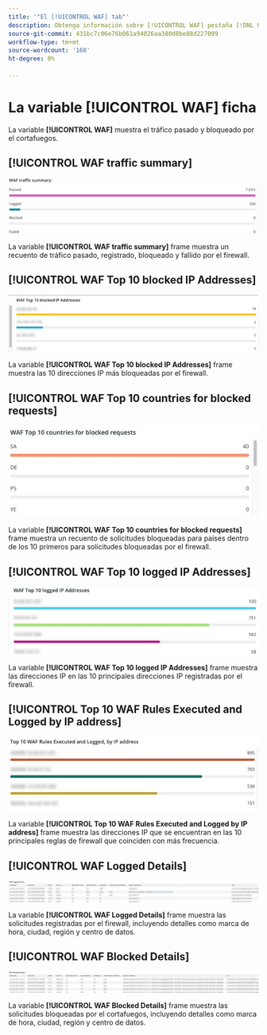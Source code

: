 ```yaml
---
title: '"El [!UICONTROL WAF] tab"'
description: Obtenga información sobre [!UICONTROL WAF] pestaña [!DNL Observation for Adobe Commerce].
source-git-commit: 431bc7c06e76b061a94026aa380d8be88d227099
workflow-type: tm+mt
source-wordcount: '168'
ht-degree: 0%

---
```


# La variable [!UICONTROL WAF] ficha

La variable **[!UICONTROL WAF]** muestra el tráfico pasado y bloqueado por el cortafuegos.

## [!UICONTROL WAF traffic summary]

![Resumen del tráfico de WAF](../../assets/tools/observation-for-adobe-commerce/waf-1.png)

La variable **[!UICONTROL WAF traffic summary]** frame muestra un recuento de tráfico pasado, registrado, bloqueado y fallido por el firewall.

## [!UICONTROL WAF Top 10 blocked IP Addresses]

![Direcciones IP más bloqueadas WAF de 10](../../assets/tools/observation-for-adobe-commerce/waf-2.png)

La variable **[!UICONTROL WAF Top 10 blocked IP Addresses]** frame muestra las 10 direcciones IP más bloqueadas por el firewall.

## [!UICONTROL WAF Top 10 countries for blocked requests]

![WAF 10 países principales para solicitudes bloqueadas](../../assets/tools/observation-for-adobe-commerce/waf-3.jpg)

La variable **[!UICONTROL WAF Top 10 countries for blocked requests]** frame muestra un recuento de solicitudes bloqueadas para países dentro de los 10 primeros para solicitudes bloqueadas por el firewall.

## [!UICONTROL WAF Top 10 logged IP Addresses]

![Direcciones IP registradas WAF de las 10 principales](../../assets/tools/observation-for-adobe-commerce/waf-4.jpg)

La variable **[!UICONTROL WAF Top 10 logged IP Addresses]** frame muestra las direcciones IP en las 10 principales direcciones IP registradas por el firewall.

## [!UICONTROL Top 10 WAF Rules Executed and Logged by IP address]

![Principales 10 reglas WAF ejecutadas y registradas por dirección IP](../../assets/tools/observation-for-adobe-commerce/waf-5.jpg)

La variable **[!UICONTROL Top 10 WAF Rules Executed and Logged by IP address]** frame muestra las direcciones IP que se encuentran en las 10 principales reglas de firewall que coinciden con más frecuencia.

## [!UICONTROL WAF Logged Details]

![Detalles registrados en WAF](../../assets/tools/observation-for-adobe-commerce/waf-6.jpg)

La variable **[!UICONTROL WAF Logged Details]** frame muestra las solicitudes registradas por el firewall, incluyendo detalles como marca de hora, ciudad, región y centro de datos.

## [!UICONTROL WAF Blocked Details]

![Detalles bloqueados de WAF](../../assets/tools/observation-for-adobe-commerce/waf-7.jpg)

La variable **[!UICONTROL WAF Blocked Details]** frame muestra las solicitudes bloqueadas por el cortafuegos, incluyendo detalles como marca de hora, ciudad, región y centro de datos.
